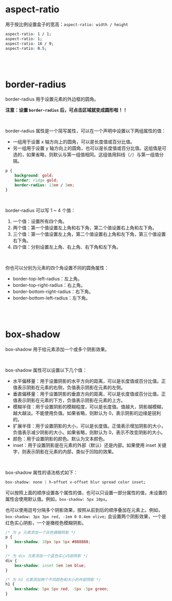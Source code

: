 # aspect-ratio

用于按比例设置盒子的宽高：`aspect-ratio: width / height`

```css
aspect-ratio: 1 / 1;
aspect-ratio: 1;
aspect-ratio: 16 / 9;
aspect-ratio: 0.5;
```

<br><br>

# border-radius

border-radius 用于设置元素的外边框的圆角。

**注意：设置 `border-radius` 后，可点击区域就变成圆形啦！！**

<br>

border-radius 属性是一个简写属性，可以在一个声明中设置以下两组属性的值：

-   一组用于设置 x 轴方向上的圆角，可以是长度值或百分比值。
-   另一组用于设置 y 轴方向上的圆角，也可以是长度值或百分比值。这组值是可选的，如果省略，则默认与第一组值相同。这组值用斜线（`/`）与第一组值分隔。

```css
p {
    background: gold;
    border: ridge gold;
    border-radius: 13em / 3em;
}
```

<br>

border-radius 可以写 1 ~ 4 个值：

1. 一个值：设置所有四个角。
2. 两个值：第一个值设置左上角和右下角，第二个值设置右上角和左下角。
3. 三个值：第一个值设置左上角，第二个值设置右上角和左下角，第三个值设置右下角。
4. 四个值：分别设置左上角、右上角、右下角和左下角。

<br>

你也可以分别为元素的四个角设置不同的圆角属性：

-   border-top-left-radius：左上角。
-   border-top-right-radius：右上角。
-   border-bottom-right-radius：右下角。
-   border-bottom-left-radius：左下角。

<br><br>

# box-shadow

box-shadow 用于给元素添加一个或多个阴影效果。

<br>

box-shadow 属性可以设置以下几个值：

-   水平偏移量：用于设置阴影的水平方向的距离，可以是长度值或百分比值。正值表示阴影在元素的右侧，负值表示阴影在元素的左侧。
-   垂直偏移量：用于设置阴影的垂直方向的距离，可以是长度值或百分比值。正值表示阴影在元素的下方，负值表示阴影在元素的上方。
-   模糊半径：用于设置阴影的模糊程度，可以是长度值。值越大，阴影越模糊，越大越淡。不能使用负值。如果省略，则默认为 0，表示阴影的边缘是锐利的。
-   扩展半径：用于设置阴影的大小，可以是长度值。正值表示增加阴影的大小，负值表示减少阴影的大小。如果省略，则默认为 0，表示不改变阴影的大小。
-   颜色：用于设置阴影的颜色。默认为文本颜色。
-   inset：用于设置阴影是在元素的外部（默认）还是内部。如果使用 inset 关键字，则表示阴影在元素的内部，类似于凹陷的效果。

<br>

box-shadow 属性的语法格式如下：

```css
box-shadow: none | h-offset v-offset blur spread color inset;
```

可以按照上面的顺序设置各个属性的值，也可以只设置一部分属性的值，未设置的属性会使用默认值。例如，`box-shadow: 5px 10px`。

也可以使用逗号分隔多个阴影效果，按照从前到后的顺序叠加在元素上。例如，`box-shadow: 3px 3px red, -1em 0 0.4em olive;` 会设置两个阴影效果，一个是红色实心阴影，一个是橄榄色模糊阴影。

```css
/* 为 p 元素添加一个灰色模糊阴影 */
p {
    box-shadow: 10px 5px 5px #888888;
}

/* 为 div 元素添加一个蓝色实心内部阴影 */
div {
    box-shadow: inset 5em 1em blue;
}

/* 为 h1 元素添加两个不同颜色和大小的外部阴影 */
h1 {
    box-shadow: 5px 5px red, -5px -5px green;
}
```

<br>
